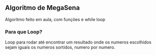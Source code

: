 ## Algoritmo de MegaSena
Algoritmo feito em aula, com funções e while loop

### Para que Loop?
Loop para rodar até encontrar um resultado onde os numeros escolhidos sejam iguais os numeros sortidos, numero por numero.
